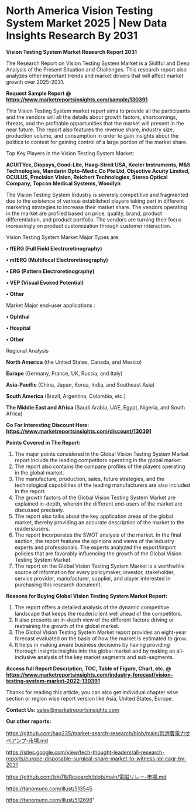 # North America Vision Testing System Market 2025 | New Data Insights Research By 2031

<strong>Vision Testing System Market Research Report 2031</strong>

The Research Report on Vision Testing System Market is a Skillful and Deep Analysis of the Present Situation and Challenges. This research report also analyzes other important trends and market drivers that will affect market growth over 2025-2031.

<strong>Request Sample Report @ <a href=https://www.marketreportsinsights.com/sample/130391>https://www.marketreportsinsights.com/sample/130391</a></strong>

This Vision Testing System market report aims to provide all the participants and the vendors will all the details about growth factors, shortcomings, threats, and the profitable opportunities that the market will present in the near future. The report also features the revenue share, industry size, production volume, and consumption in order to gain insights about the politics to contest for gaining control of a large portion of the market share.

Top Key Players in the Vision Testing System Market:

<strong>ACUITYex, Diopsys, Good-Lite, Haag-Streit USA, Keeler Instruments, M&S Technologies, Mandarin Opto-Medic Co Pte Ltd, Objective Acuity Limited, OCULUS, Precision Vision, Reichert Technologies, Stereo Optical Company, Topcon Medical Systems, Woodlyn</strong>

The Vision Testing System Industry is severely competitive and fragmented due to the existence of various established players taking part in different marketing strategies to increase their market share. The vendors operating in the market are profiled based on price, quality, brand, product differentiation, and product portfolio. The vendors are turning their focus increasingly on product customization through customer interaction.

Vision Testing System Market Major Types are:

<strong>• ffERG (Full Field Electroretinography)

• mfERG (Multifocal Electroretinography)

• ERG (Pattern Electroretinography)

• VEP (Visual Evoked Potential)

• Other</strong>

Market Major end-user applications :

<strong>• Ophthal

• Hospital

• Other</strong>

Regional Analysis

</u><strong><b>North America</b></strong> (the United States, Canada, and Mexico)

<strong><b>Europe </b></strong>(Germany, France, UK, Russia, and Italy)

<strong><b>Asia-Pacific</b></strong> (China, Japan, Korea, India, and Southeast Asia)

<strong><b>South America</b></strong> (Brazil, Argentina, Colombia, etc.)

<strong><b>The Middle East and Africa</b></strong> (Saudi Arabia, UAE, Egypt, Nigeria, and South Africa)

<strong>Go For Interesting Discount Here: <a href=https://www.marketreportsinsights.com/discount/130391>https://www.marketreportsinsights.com/discount/130391</a></strong>

<strong>Points Covered in The Report:</strong>
<ol>
  <li>The major points considered in the Global Vision Testing System Market report include the leading competitors operating in the global market.</li>
  <li>The report also contains the company profiles of the players operating in the global market.</li>
  <li>The manufacture, production, sales, future strategies, and the technological capabilities of the leading manufacturers are also included in the report.</li>
  <li>The growth factors of the Global Vision Testing System Market are explained in-depth, wherein the different end-users of the market are discussed precisely.</li>
  <li>The report also talks about the key application areas of the global market, thereby providing an accurate description of the market to the readers/users.</li>
  <li>The report incorporates the SWOT analysis of the market. In the final section, the report features the opinions and views of the industry experts and professionals. The experts analyzed the export/import policies that are favorably influencing the growth of the Global Vision Testing System Market.</li>
  <li>The report on the Global Vision Testing System Market is a worthwhile source of information for every policymaker, investor, stakeholder, service provider, manufacturer, supplier, and player interested in purchasing this research document.</li>
</ol>
<strong>Reasons for Buying Global Vision Testing System Market Report:</strong>

<ol>
  <li>The report offers a detailed analysis of the dynamic competitive landscape that keeps the reader/client well ahead of the competitors.</li>
  <li>It also presents an in-depth view of the different factors driving or restraining the growth of the global market.</li>
  <li>The Global Vision Testing System Market report provides an eight-year forecast evaluated on the basis of how the market is estimated to grow.</li>
  <li>It helps in making aware business decisions by having providing thorough insights insights into the global market and by making an all-inclusive analysis of the key market segments and sub-segments.</li>
</ol>
<strong>Access full Report Description, TOC, Table of Figure, Chart, etc. @ <a href=https://www.marketreportsinsights.com/industry-forecast/vision-testing-system-market-2022-130391>https://www.marketreportsinsights.com/industry-forecast/vision-testing-system-market-2022-130391</a></strong>


Thanks for reading this article; you can also get individual chapter wise section or region wise report version like Asia, United States, Europe.

<strong>Contact Us:</strong>
sales@marketreportsinsights.com

<strong>Our other reports:</strong>

<a href=https://github.com/haq235/market-search-research/blob/main/低消費電力オペアンプ-市場.md>https://github.com/haq235/market-search-research/blob/main/低消費電力オペアンプ-市場.md</a>

<a href=https://sites.google.com/view/tech-thought-leaders/all-research-reports/europe-disposable-surgical-snare-market-to-witness-xx-cagr-by-2031>https://sites.google.com/view/tech-thought-leaders/all-research-reports/europe-disposable-surgical-snare-market-to-witness-xx-cagr-by-2031</a>

<a href=https://github.com/Ishi78/Research/blob/main/電磁リレー-市場.md>https://github.com/Ishi78/Research/blob/main/電磁リレー-市場.md</a>

<a href=https://tanomuno.com/illust/513545>https://tanomuno.com/illust/513545</a>

<a href=https://tanomuno.com/illust/512698>https://tanomuno.com/illust/512698</a>"
